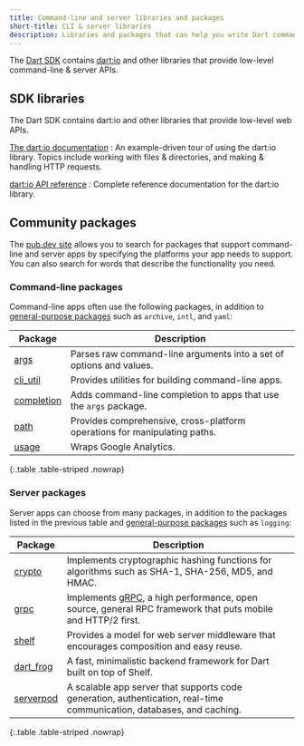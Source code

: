 ```yaml
---
title: Command-line and server libraries and packages
short-title: CLI & server libraries
description: Libraries and packages that can help you write Dart command-line & server apps.
---
```


The [Dart SDK][] contains [dart:io][] and other libraries
that provide low-level command-line & server APIs.

[Dart SDK]: /tools/sdk
[dart:io]: {{site.dart-api}}/{{site.sdkInfo.channel}}/dart-io/dart-io-library.html

## SDK libraries

The Dart SDK contains dart:io and other libraries
that provide low-level web APIs.

[The dart:io documentation](/libraries/dart-io)
: An example-driven tour of using the dart:io library.
  Topics include working with files & directories, and making & handling 
  HTTP requests.

[dart:io API reference][dart:io]
: Complete reference documentation for the dart:io library.


## Community packages

The [pub.dev site]({{site.pub}}) allows you to search for packages
that support command-line and server apps
by specifying the platforms your app needs to support.
You can also search for words that describe the functionality you need.

### Command-line packages

Command-line apps often use the following packages,
in addition to [general-purpose packages][] such as `archive`, `intl`, and `yaml`:


| **Package**                               | **Description**                                                           |
|-------------------------------------------|---------------------------------------------------------------------------|
| [args]({{site.pub-pkg}}/args)             | Parses raw command-line arguments into a set of options and values.       |
| [cli_util]({{site.pub-pkg}}/cli_util)     | Provides utilities for building command-line apps.                        |
| [completion]({{site.pub-pkg}}/completion) | Adds command-line completion to apps that use the `args` package.         |
| [path]({{site.pub-pkg}}/path)             | Provides comprehensive, cross-platform operations for manipulating paths. |
| [usage]({{site.pub-pkg}}/usage)           | Wraps Google Analytics.                                                   |

{:.table .table-striped .nowrap}

### Server packages

Server apps can choose from many packages, in addition to
the packages listed in the previous table
and [general-purpose packages][] such as `logging`:

| **Package**                             | **Description**                                                                                                       |
|-----------------------------------------|-----------------------------------------------------------------------------------------------------------------------|
| [crypto]({{site.pub-pkg}}/crypto)       | Implements cryptographic hashing functions for algorithms such as SHA-1, SHA-256, MD5, and HMAC.                      |
| [grpc]({{site.pub-pkg}}/grpc)           | Implements [gRPC][], a high performance, open source, general RPC framework that puts mobile and HTTP/2 first.        |
| [shelf]({{site.pub-pkg}}/shelf)         | Provides a model for web server middleware that encourages composition and easy reuse.                                |
| [dart_frog]({{site.pub-pkg}}/dart_frog) | A fast, minimalistic backend framework for Dart built on top of Shelf.                                                |
| [serverpod]({{site.pub-pkg}}/serverpod) | A scalable app server that supports code generation, authentication, real-time communication, databases, and caching. |

{:.table .table-striped .nowrap}

[general-purpose packages]: /resources/useful-packages#general-purpose-packages
[gRPC]: https://grpc.io/
